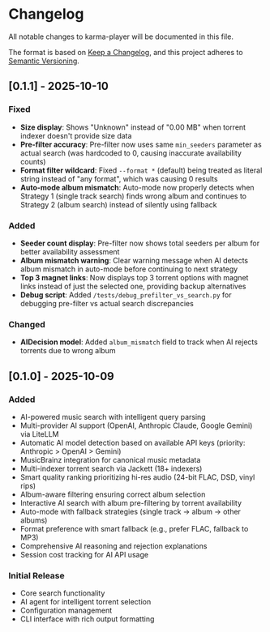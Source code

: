 # Changelog

All notable changes to karma-player will be documented in this file.

The format is based on [Keep a Changelog](https://keepachangelog.com/en/1.0.0/),
and this project adheres to [Semantic Versioning](https://semver.org/spec/v2.0.0.html).

## [0.1.1] - 2025-10-10

### Fixed
- **Size display**: Shows "Unknown" instead of "0.00 MB" when torrent indexer doesn't provide size data
- **Pre-filter accuracy**: Pre-filter now uses same `min_seeders` parameter as actual search (was hardcoded to 0, causing inaccurate availability counts)
- **Format filter wildcard**: Fixed `--format *` (default) being treated as literal string instead of "any format", which was causing 0 results
- **Auto-mode album mismatch**: Auto-mode now properly detects when Strategy 1 (single track search) finds wrong album and continues to Strategy 2 (album search) instead of silently using fallback

### Added
- **Seeder count display**: Pre-filter now shows total seeders per album for better availability assessment
- **Album mismatch warning**: Clear warning message when AI detects album mismatch in auto-mode before continuing to next strategy
- **Top 3 magnet links**: Now displays top 3 torrent options with magnet links instead of just the selected one, providing backup alternatives
- **Debug script**: Added `/tests/debug_prefilter_vs_search.py` for debugging pre-filter vs actual search discrepancies

### Changed
- **AIDecision model**: Added `album_mismatch` field to track when AI rejects torrents due to wrong album

## [0.1.0] - 2025-10-09

### Added
- AI-powered music search with intelligent query parsing
- Multi-provider AI support (OpenAI, Anthropic Claude, Google Gemini) via LiteLLM
- Automatic AI model detection based on available API keys (priority: Anthropic > OpenAI > Gemini)
- MusicBrainz integration for canonical music metadata
- Multi-indexer torrent search via Jackett (18+ indexers)
- Smart quality ranking prioritizing hi-res audio (24-bit FLAC, DSD, vinyl rips)
- Album-aware filtering ensuring correct album selection
- Interactive AI search with album pre-filtering by torrent availability
- Auto-mode with fallback strategies (single track → album → other albums)
- Format preference with smart fallback (e.g., prefer FLAC, fallback to MP3)
- Comprehensive AI reasoning and rejection explanations
- Session cost tracking for AI API usage

### Initial Release
- Core search functionality
- AI agent for intelligent torrent selection
- Configuration management
- CLI interface with rich output formatting
